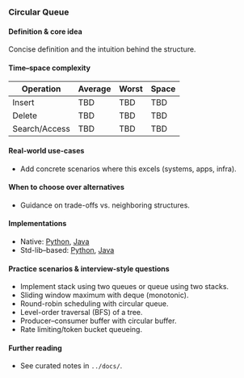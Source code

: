 ### Circular Queue

#### Definition & core idea
Concise definition and the intuition behind the structure.

#### Time–space complexity
| Operation | Average | Worst | Space |
|---|---|---|---|
| Insert | TBD | TBD | TBD |
| Delete | TBD | TBD | TBD |
| Search/Access | TBD | TBD | TBD |

#### Real-world use-cases
- Add concrete scenarios where this excels (systems, apps, infra).

#### When to choose over alternatives
- Guidance on trade-offs vs. neighboring structures.

#### Implementations
- Native: [Python](../python/native/circular_queue.py), [Java](../java/native/CircularQueue.java)
- Std-lib–based: [Python](../python/stdlib/circular_queue_std.py), [Java](../java/stdlib/CircularQueueStd.java)

#### Practice scenarios & interview-style questions
- Implement stack using two queues or queue using two stacks.
- Sliding window maximum with deque (monotonic).
- Round-robin scheduling with circular queue.
- Level-order traversal (BFS) of a tree.
- Producer–consumer buffer with circular buffer.
- Rate limiting/token bucket queueing.

#### Further reading
- See curated notes in `../docs/`.
